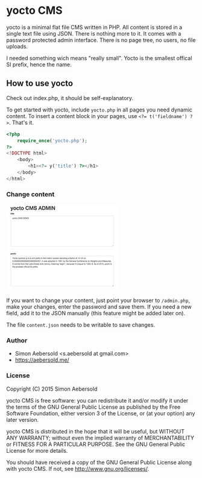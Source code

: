 # yocto CMS

yocto is a minimal flat file CMS written in PHP. All content is stored in a single text file using JSON. There is nothing more to it. It comes with a password protected admin interface. There is no page tree, no users, no file uploads.

I needed something wich means "really small". Yocto is the smallest offical SI prefix, hence the name.

## How to use yocto

Check out index.php, it should be self-explanatory.

To get started with yocto, include `yocto.php` in all pages you need dynamic content. To insert a content block in your pages, use `<?= t('fieldname') ?>`. That's it.

```php
<?php
    require_once('yocto.php');
?>
<!DOCTYPE html>
    <body>
        <h1><?= y('title') ?></h1>
    </body>
</html>
```

### Change content

![yocto Admin](/admin.jpg)

If you want to change your content, just point your browser to `/admin.php`, make your changes, enter the password and save them. If you need a new field, add it to the JSON manually (this feature might be added later on).

The file `content.json` needs to be writable to save changes.

### Author

* Simon Aebersold <s.aebersold at gmail.com>
* https://aebersold.me/

### License

Copyright (C) 2015 Simon Aebersold

yocto CMS is free software: you can redistribute it and/or modify it under the terms of the GNU General Public License as published by the Free Software Foundation, either version 3 of the License, or (at your option) any later version.

yocto CMS is distributed in the hope that it will be useful, but WITHOUT ANY WARRANTY; without even the implied warranty of MERCHANTABILITY or FITNESS FOR A PARTICULAR PURPOSE. See the GNU General Public License for more details.

You should have received a copy of the GNU General Public License along with yocto CMS. If not, see http://www.gnu.org/licenses/.
